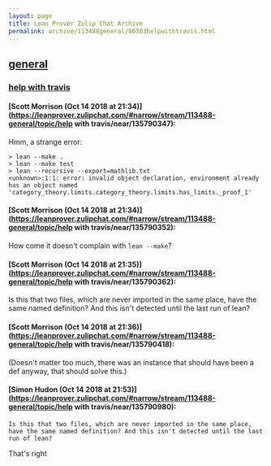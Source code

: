 ```yaml
---
layout: page
title: Lean Prover Zulip Chat Archive 
permalink: archive/113488general/86303helpwithtravis.html
---
```


## [general](index.html)
### [help with travis](86303helpwithtravis.html)

#### [Scott Morrison (Oct 14 2018 at 21:34)](https://leanprover.zulipchat.com/#narrow/stream/113488-general/topic/help with travis/near/135790347):
Hmm, a strange error:

```
> lean --make .
> lean --make test
> lean --recursive --export=mathlib.txt
<unknown>:1:1: error: invalid object declaration, environment already has an object named 'category_theory.limits.category_theory.limits.has_limits._proof_1'
```

#### [Scott Morrison (Oct 14 2018 at 21:34)](https://leanprover.zulipchat.com/#narrow/stream/113488-general/topic/help with travis/near/135790352):
How come it doesn't complain with `lean --make`?

#### [Scott Morrison (Oct 14 2018 at 21:35)](https://leanprover.zulipchat.com/#narrow/stream/113488-general/topic/help with travis/near/135790362):
Is this that two files, which are never imported in the same place, have the same named definition? And this isn't detected until the last run of lean?

#### [Scott Morrison (Oct 14 2018 at 21:36)](https://leanprover.zulipchat.com/#narrow/stream/113488-general/topic/help with travis/near/135790418):
(Doesn't matter too much, there was an instance that should have been a def anyway, that should solve this.)

#### [Simon Hudon (Oct 14 2018 at 21:53)](https://leanprover.zulipchat.com/#narrow/stream/113488-general/topic/help with travis/near/135790980):
```quote
Is this that two files, which are never imported in the same place, have the same named definition? And this isn't detected until the last run of lean?
```
That's right

